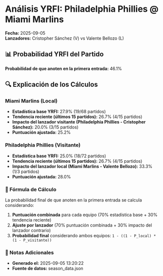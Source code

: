 # Análisis YRFI: Philadelphia Phillies @ Miami Marlins

**Fecha:** 2025-09-05  
**Lanzadores:** Cristopher Sánchez (V) vs Valente Bellozo (L)

## 📊 Probabilidad YRFI del Partido

**Probabilidad de que anoten en la primera entrada:** 46.1%

## 🔍 Explicación de los Cálculos

### Miami Marlins (Local)
- **Estadística base YRFI:** 27.9% (19/68 partidos)
- **Tendencia reciente (últimos 15 partidos):** 26.7% (4/15 partidos)
- **Impacto del lanzador visitante (Philadelphia Phillies - Cristopher Sánchez):** 20.0% (3/15 partidos)
- **Puntuación ajustada:** 25.2%

### Philadelphia Phillies (Visitante)
- **Estadística base YRFI:** 25.0% (18/72 partidos)
- **Tendencia reciente (últimos 15 partidos):** 26.7% (4/15 partidos)
- **Impacto del lanzador local (Miami Marlins - Valente Bellozo):** 33.3% (1/3 partidos)
- **Puntuación ajustada:** 28.0%

### 📝 Fórmula de Cálculo

La probabilidad final de que anoten en la primera entrada se calcula considerando:
1. **Puntuación combinada** para cada equipo (70% estadística base + 30% tendencia reciente)
2. **Ajuste por lanzador** (70% puntuación combinada + 30% impacto del lanzador contrario)
3. **Probabilidad final** considerando ambos equipos: `1 - ((1 - P_local) * (1 - P_visitante))`

### 📌 Notas Adicionales

- **Generado el:** 2025-09-05 13:20:22
- **Fuente de datos:** season_data.json
